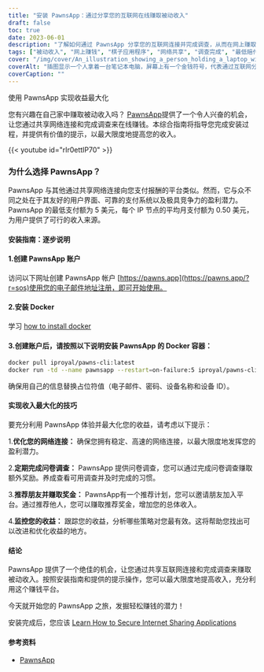 ```yaml
---
title: "安装 PawnsApp：通过分享您的互联网在线赚取被动收入"
draft: false
toc: true
date: 2023-06-01
description: "了解如何通过 PawnsApp 分享您的互联网连接并完成调查，从而在网上赚取被动收入。"
tags: ["被动收入", "网上赚钱", "棋子应用程序", "网络共享", "调查完成", "最低赔付", "平均派息", "网赚", "副业", "在家工作", "获得奖励", "互联网货币化", "数字共享", "创收", "财务独立", "赚外快", "在线调查", "技术性收入", "货币化战略", "数字经济", "点对点网络", "收入来源", "家庭互联网", "赚钱机会", "互联网使用", "调查奖励", "网上赚钱", "轻松赚钱", "数字奖励", "互联网货币化", "被动收益"]
cover: "/img/cover/An_illustration_showing_a_person_holding_a_laptop_with_a_money.png"
coverAlt: "插图显示一个人拿着一台笔记本电脑，屏幕上有一个金钱符号，代表通过互联网分享和完成 PawnsApp 调查来赚取被动收入。"
coverCaption: ""
---
```

使用 PawnsApp 实现收益最大化

您有兴趣在自己家中赚取被动收入吗？ [PawnsApp](https://pawns.app/?r=sos)提供了一个令人兴奋的机会，让您通过共享网络连接和完成调查来在线赚钱。本综合指南将指导您完成安装过程，并提供有价值的提示，以最大限度地提高您的收入。

{{< youtube id="rIr0ettIP70" >}}

### 为什么选择 PawnsApp？

PawnsApp 与其他通过共享网络连接向您支付报酬的平台类似。然而，它与众不同之处在于其友好的用户界面、可靠的支付系统以及极具竞争力的盈利潜力。PawnsApp 的最低支付额为 5 美元，每个 IP 节点的平均月支付额为 0.50 美元，为用户提供了可行的收入来源。

#### 安装指南：逐步说明

#### 1.创建 PawnsApp 账户

访问以下网址创建 PawnsApp 帐户 [https://pawns.app](https://pawns.app/?r=sos)使用您的电子邮件地址注册，即可开始使用。

#### 2.安装 Docker

学习 [how to install docker](https://simeononsecurity.ch/other/creating-profitable-low-powered-crypto-miners/#installing-docker)

#### 3.创建账户后，请按照以下说明安装 PawnsApp 的 Docker 容器：

```bash
docker pull iproyal/pawns-cli:latest
docker run -td --name pawnsapp --restart=on-failure:5 iproyal/pawns-cli:latest -email=email@example.com -password=change_me -device-name=raspberrypi -device-id=raspberrypi1 -accept-tos
```
确保用自己的信息替换占位符值（电子邮件、密码、设备名称和设备 ID）。

#### 实现收入最大化的技巧

要充分利用 PawnsApp 体验并最大化您的收益，请考虑以下提示：

1.**优化您的网络连接：** 确保您拥有稳定、高速的网络连接，以最大限度地发挥您的盈利潜力。

2.**定期完成问卷调查：** PawnsApp 提供问卷调查，您可以通过完成问卷调查赚取额外奖励。养成查看可用调查并及时完成的习惯。

3.**推荐朋友并赚取奖金：** PawnsApp有一个推荐计划，您可以邀请朋友加入平台。通过推荐他人，您可以赚取推荐奖金，增加您的总体收入。

4.**监控您的收益：** 跟踪您的收益，分析哪些策略对您最有效。这将帮助您找出可以改进和优化收益的地方。

#### 结论

PawnsApp 提供了一个绝佳的机会，让您通过共享互联网连接和完成调查来赚取被动收入。按照安装指南和提供的提示操作，您可以最大限度地提高收入，充分利用这个赚钱平台。

今天就开始您的 PawnsApp 之旅，发掘轻松赚钱的潜力！

安装完成后，您应该 [Learn How to Secure Internet Sharing Applications](https://simeononsecurity.ch/other/how-to-secure-internet-sharing-applications/)

#### 参考资料
- [PawnsApp](https://pawns.app/?r=sos)
